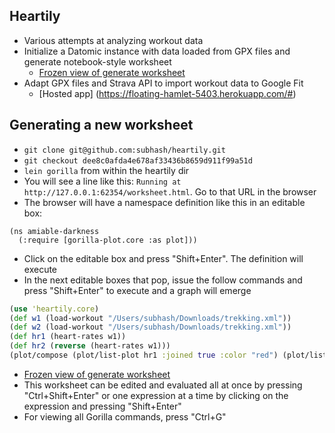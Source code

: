 ## Heartily

* Various attempts at analyzing workout data
* Initialize a Datomic instance with data loaded from GPX files and generate notebook-style worksheet
    * [Frozen view of generate worksheet](http://viewer.gorilla-repl.org/view.html?source=github&user=subhash&repo=heartily&path=resources/worksheets/sample.clj)
* Adapt GPX files and Strava API to import workout data to Google Fit
    * [Hosted app] (https://floating-hamlet-5403.herokuapp.com/#)


## Generating a new worksheet

* `git clone git@github.com:subhash/heartily.git`
* `git checkout dee8c0afda4e678af33436b8659d911f99a51d`
* `lein gorilla` from within the heartily dir
* You will see a line like this: `Running at http://127.0.0.1:62354/worksheet.html`. Go to that URL in the browser
* The browser will have a namespace definition like this in an editable box:
```
(ns amiable-darkness
  (:require [gorilla-plot.core :as plot]))
```
* Click on the editable box and press "Shift+Enter". The definition will execute
* In the next editable boxes that pop, issue the follow commands and press "Shift+Enter" to execute and a graph will emerge
```clojure
(use 'heartily.core)
(def w1 (load-workout "/Users/subhash/Downloads/trekking.xml"))
(def w2 (load-workout "/Users/subhash/Downloads/trekking.xml"))
(def hr1 (heart-rates w1))
(def hr2 (reverse (heart-rates w1)))
(plot/compose (plot/list-plot hr1 :joined true :color "red") (plot/list-plot hr2 :joined true))
```
* [Frozen view of generate worksheet](http://viewer.gorilla-repl.org/view.html?source=github&user=subhash&repo=heartily&path=resources/worksheets/sample.clj)
* This worksheet can be edited and evaluated all at once by pressing "Ctrl+Shift+Enter" or one expression at a time by clicking on the expression and pressing "Shift+Enter"
* For viewing all Gorilla commands, press "Ctrl+G"
